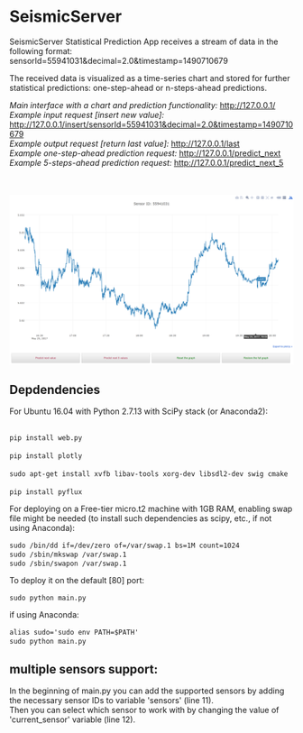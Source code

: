# SeismicServer

SeismicServer Statistical Prediction App receives a stream of data in the following format: <br/>
sensorId=55941031&decimal=2.0&timestamp=1490710679 <br/>

The received data is visualized as a time-series chart and stored for further statistical predictions: one-step-ahead or n-steps-ahead predictions. <br/>

*Main interface with a chart and prediction functionality:* http://127.0.0.1/ <br/>
*Example input request [insert new value]:* http://127.0.0.1/insert/sensorId=55941031&decimal=2.0&timestamp=1490710679 <br/>
*Example output request [return last value]:* http://127.0.0.1/last <br/>
*Example one-step-ahead prediction request:* http://127.0.0.1/predict_next <br/>
*Example 5-steps-ahead prediction request:* http://127.0.0.1/predict_next_5 <br/>
 <br/>
 <br/>

![SeismicServer Statistical Prediction App, beta version](/data/seismicserver_beta.png?raw=true "SeismicServer beta")

## Depdendencies

For Ubuntu 16.04 with Python 2.7.13 with SciPy stack (or Anaconda2):

```shell

pip install web.py

pip install plotly

sudo apt-get install xvfb libav-tools xorg-dev libsdl2-dev swig cmake

pip install pyflux
```
For deploying on a Free-tier micro.t2 machine with 1GB RAM, enabling swap file might be needed (to install such dependencies as scipy, etc., if not using Anaconda):
```shell
sudo /bin/dd if=/dev/zero of=/var/swap.1 bs=1M count=1024
sudo /sbin/mkswap /var/swap.1
sudo /sbin/swapon /var/swap.1
```

To deploy it on the default [80] port:

```shell
sudo python main.py
```

if using Anaconda:
```shell
alias sudo='sudo env PATH=$PATH'
sudo python main.py
```

## multiple sensors support: 
In the beginning of main.py you can add the supported sensors by adding the necessary sensor IDs to variable 'sensors' (line 11).<br/>
Then you can select which sensor to work with by changing the value of 'current_sensor' variable (line 12).

